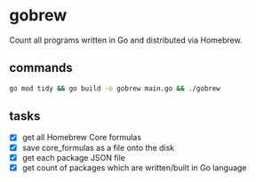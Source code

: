 # gobrew

Count all programs written in Go and distributed via Homebrew.

## commands

```sh
go mod tidy && go build -o gobrew main.go && ./gobrew
```

## tasks

- [x] get all Homebrew Core formulas
- [x] save core_formulas as a file onto the disk
- [x] get each package JSON file
- [x] get count of packages which are written/built in Go language
